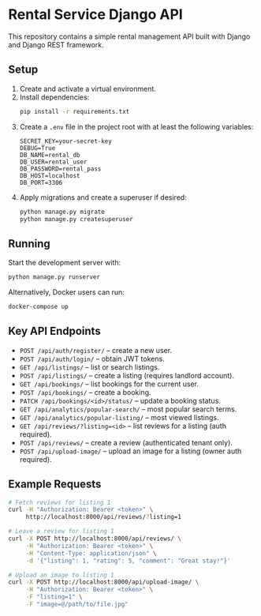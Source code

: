# Rental Service Django API

This repository contains a simple rental management API built with Django and Django REST framework.

## Setup

1. Create and activate a virtual environment.
2. Install dependencies:
   ```bash
   pip install -r requirements.txt
   ```
3. Create a `.env` file in the project root with at least the following variables:
   ```
   SECRET_KEY=your-secret-key
   DEBUG=True
   DB_NAME=rental_db
   DB_USER=rental_user
   DB_PASSWORD=rental_pass
   DB_HOST=localhost
   DB_PORT=3306
   ```
4. Apply migrations and create a superuser if desired:
   ```bash
   python manage.py migrate
   python manage.py createsuperuser
   ```

## Running

Start the development server with:

```bash
python manage.py runserver
```

Alternatively, Docker users can run:

```bash
docker-compose up
```

## Key API Endpoints

- `POST /api/auth/register/` – create a new user.
- `POST /api/auth/login/` – obtain JWT tokens.
- `GET /api/listings/` – list or search listings.
- `POST /api/listings/` – create a listing (requires landlord account).
- `GET /api/bookings/` – list bookings for the current user.
- `POST /api/bookings/` – create a booking.
- `PATCH /api/bookings/<id>/status/` – update a booking status.
- `GET /api/analytics/popular-search/` – most popular search terms.
- `GET /api/analytics/popular-listing/` – most viewed listings.
- `GET /api/reviews/?listing=<id>` – list reviews for a listing (auth required).
- `POST /api/reviews/` – create a review (authenticated tenant only).
- `POST /api/upload-image/` – upload an image for a listing (owner auth required).

## Example Requests

```bash
# Fetch reviews for listing 1
curl -H "Authorization: Bearer <token>" \
     http://localhost:8000/api/reviews/?listing=1

# Leave a review for listing 1
curl -X POST http://localhost:8000/api/reviews/ \
     -H "Authorization: Bearer <token>" \
     -H "Content-Type: application/json" \
     -d '{"listing": 1, "rating": 5, "comment": "Great stay!"}'

# Upload an image to listing 1
curl -X POST http://localhost:8000/api/upload-image/ \
     -H "Authorization: Bearer <token>" \
     -F "listing=1" \
     -F "image=@/path/to/file.jpg"
```